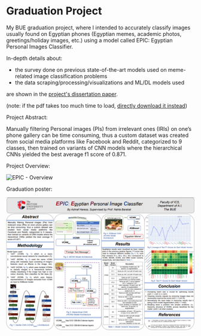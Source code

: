 # Graduation Project

My BUE graduation project, where I intended to accurately classify images usually found on Egyptian phones (Egyptian memes, academic photos, greetings/holiday images, etc.) using a model called EPIC: Egyptian Personal Images Classifier.

In-depth details about:
* the survey done on previous state-of-the-art models used on meme-related image classification problems
* the data scraping/processing/visualizations and ML/DL models used

are shown in the [project's dissertation paper](https://nbviewer.org/github/OdyAsh/graduation_project/blob/main/gp_related/documents/Ashraf%20196280%20-%20EPIC%20-%20GP%20Dissertation%20PDF.pdf).

(note: if the pdf takes too much time to load, [directly download it instead](./gp_related/documents/Ashraf%20196280%20-%20EPIC%20-%20GP%20Dissertation%20PDF.pdf))

Project Abstract:

Manually filtering Personal images (PIs) from irrelevant ones (IRIs) on one’s phone gallery can be time consuming, thus a custom dataset was created from social media platforms like Facebook and Reddit, categorized to 9 classes, then trained on variants of CNN models where the hierarchical CNNs yielded the best average f1 score of 0.871.

Project Overview:

![EPIC - Overview](https://github.com/OdyAsh/graduation_project/assets/66007637/e0aa1098-1d48-451e-a465-6bd8718f8425)



Graduation poster:

![graduation poster](./gp_related/documents/Ashraf%20196280%20-%20EPIC%20Poster%20Presentation.png)
